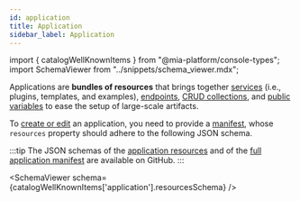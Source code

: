 ```yaml
---
id: application
title: Application
sidebar_label: Application
---
```


import { catalogWellKnownItems } from "@mia-platform/console-types";
import SchemaViewer from "../snippets/schema_viewer.mdx";

Applications are **bundles of resources** that brings together [services](/products/console/api-console/api-design/services.md) (i.e., plugins, templates, and examples), [endpoints](/products/console/api-console/api-design/endpoints.md), [CRUD collections](/products/console/api-console/api-design/crud_advanced.md), and [public variables](/products/console/api-console/api-design/public_variables.md) to ease the setup of large-scale artifacts.

To [create or edit](/products/software-catalog/items-management/overview.md) an application, you need to provide a [manifest](/products/software-catalog/items-manifest/overview.md), whose `resources` property should adhere to the following JSON schema.

:::tip
The JSON schemas of the [application resources](https://raw.githubusercontent.com/mia-platform/console-sdk/refs/tags/%40mia-platform/console-types%400.38.11/packages/console-types/schemas/catalog/application.resources.schema.json) and of the [full application manifest](https://raw.githubusercontent.com/mia-platform/console-sdk/refs/tags/%40mia-platform/console-types%400.38.11/packages/console-types/schemas/catalog/application.manifest.schema.json) are available on GitHub.
:::

<SchemaViewer schema={catalogWellKnownItems['application'].resourcesSchema} />
